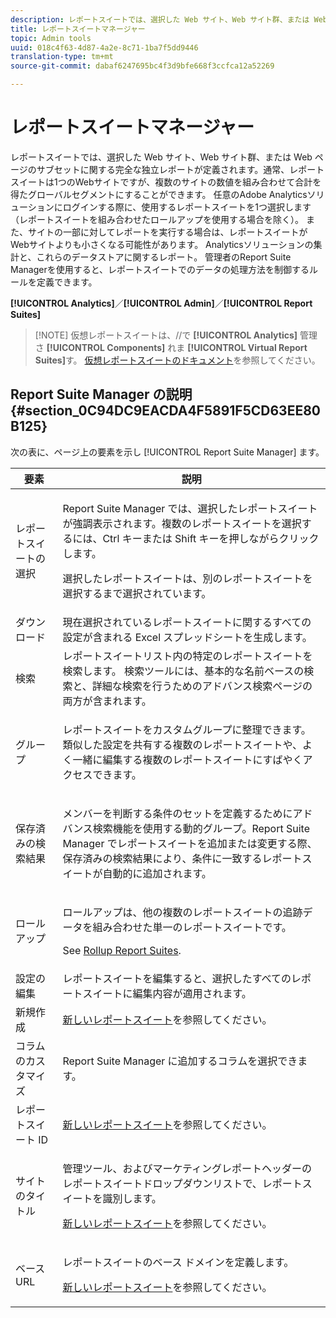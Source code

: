 ```yaml
---
description: レポートスイートでは、選択した Web サイト、Web サイト群、または Web ページのサブセットに関する完全な独立レポートが定義されます。通常、レポートスイートは1つのWebサイトですが、複数のサイトの数値を組み合わせて合計を得たグローバルセグメントにすることができます。 任意のAdobe Analyticsソリューションにログインする際に、使用するレポートスイートを1つ選択します（レポートスイートを組み合わせたロールアップを使用する場合を除く）。 また、サイトの一部に対してレポートを実行する場合は、レポートスイートがWebサイトよりも小さくなる可能性があります。 Analyticsソリューションの集計と、これらのデータストアに関するレポート。 管理者のReport Suite Managerを使用すると、レポートスイートでのデータの処理方法を制御するルールを定義できます。
title: レポートスイートマネージャー
topic: Admin tools
uuid: 018c4f63-4d87-4a2e-8c71-1ba7f5dd9446
translation-type: tm+mt
source-git-commit: dabaf6247695bc4f3d9bfe668f3ccfca12a52269

---
```



# レポートスイートマネージャー

レポートスイートでは、選択した Web サイト、Web サイト群、または Web ページのサブセットに関する完全な独立レポートが定義されます。通常、レポートスイートは1つのWebサイトですが、複数のサイトの数値を組み合わせて合計を得たグローバルセグメントにすることができます。 任意のAdobe Analyticsソリューションにログインする際に、使用するレポートスイートを1つ選択します（レポートスイートを組み合わせたロールアップを使用する場合を除く）。 また、サイトの一部に対してレポートを実行する場合は、レポートスイートがWebサイトよりも小さくなる可能性があります。 Analyticsソリューションの集計と、これらのデータストアに関するレポート。 管理者のReport Suite Managerを使用すると、レポートスイートでのデータの処理方法を制御するルールを定義できます。

**[!UICONTROL Analytics]**／**[!UICONTROL Admin]**／**[!UICONTROL Report Suites]**

>[!NOTE] 仮想レポートスイートは、//で **[!UICONTROL Analytics]** 管理さ **[!UICONTROL Components]** れま **[!UICONTROL Virtual Report Suites]**&#x200B;す。 [仮想レポートスイートのドキュメント](/help/components/vrs/vrs-about.md)を参照してください。

## Report Suite Manager の説明 {#section_0C94DC9EACDA4F5891F5CD63EE80B125}

次の表に、ページ上の要素を示し [!UICONTROL Report Suite Manager] ます。

<table id="table_F739FBD8DB8D409E916F12F61C5953D0"> 
 <thead> 
  <tr> 
   <th colname="col1" class="entry"> 要素 </th> 
   <th colname="col2" class="entry"> 説明 </th> 
  </tr> 
 </thead>
 <tbody> 
  <tr> 
   <td colname="col1"> <span class="wintitle"> レポートスイートの選択</span> </td> 
   <td colname="col2"> <p><span class="wintitle">Report Suite Manager</span> では、選択したレポートスイートが強調表示されます。複数のレポートスイートを選択するには、<span class="uicontrol">Ctrl</span> キーまたは <span class="uicontrol">Shift</span> キーを押しながらクリックします。 </p> <p>選択したレポートスイートは、別のレポートスイートを選択するまで選択されています。 </p> </td> 
  </tr> 
  <tr> 
   <td colname="col1"> <span class="wintitle"> ダウンロード</span> </td> 
   <td colname="col2"> 現在選択されているレポートスイートに関するすべての設定が含まれる Excel スプレッドシートを生成します。 </td> 
  </tr> 
  <tr> 
   <td colname="col1"> <span class="wintitle">検索</span> </td> 
   <td colname="col2"> レポートスイートリスト内の特定のレポートスイートを検索します。 検索ツールには、基本的な名前ベースの検索と、詳細な検索を行うためのアドバンス検索ページの両方が含まれます。 </td> 
  </tr> 
  <tr> 
   <td colname="col1"> <span class="wintitle">グループ </span> </td> 
   <td colname="col2"> <p>レポートスイートをカスタムグループに整理できます。 類似した設定を共有する複数のレポートスイートや、よく一緒に編集する複数のレポートスイートにすばやくアクセスできます。 </p> </td> 
  </tr> 
  <tr> 
   <td colname="col1"> <span class="wintitle"> 保存済みの検索結果</span> </td> 
   <td colname="col2"> <p>メンバーを判断する条件のセットを定義するために<span class="wintitle">アドバンス検索</span>機能を使用する動的グループ。<span class="wintitle">Report Suite Manager</span> でレポートスイートを追加または変更する際、<span class="wintitle">保存済みの検索結果</span>により、条件に一致するレポートスイートが自動的に追加されます。 </p> </td> 
  </tr> 
  <tr> 
   <td colname="col1"> <span class="wintitle"> ロールアップ</span> </td> 
   <td colname="col2"> <p>ロールアップは、他の複数のレポートスイートの追跡データを組み合わせた単一のレポートスイートです。 </p> <p>See <a href="/help/admin/c-manage-report-suites/rollup-report-suite.md"> Rollup Report Suites</a>. </p> </td> 
  </tr> 
  <tr> 
   <td colname="col1"> <span class="wintitle"> 設定の編集</span> </td> 
   <td colname="col2"> レポートスイートを編集すると、選択したすべてのレポートスイートに編集内容が適用されます。 </td> 
  </tr> 
  <tr> 
   <td colname="col1"> <span class="wintitle"> 新規作成</span> </td> 
   <td colname="col2"><a href="/help/admin/c-manage-report-suites/c-new-report-suite/new-report-suite.md">新しいレポートスイート</a>を参照してください。 </td> 
  </tr> 
  <tr> 
   <td colname="col1"> <span class="wintitle"> コラムのカスタマイズ</span> </td> 
   <td colname="col2"><span class="wintitle">Report Suite Manager</span> に追加するコラムを選択できます。 </td> 
  </tr> 
  <tr> 
   <td colname="col1"> <span class="wintitle">レポートスイート ID</span> </td> 
   <td colname="col2"><a href="/help/admin/c-manage-report-suites/c-new-report-suite/new-report-suite.md">新しいレポートスイート</a>を参照してください。 </td> 
  </tr> 
  <tr> 
   <td colname="col1"> <span class="wintitle"> サイトのタイトル</span> </td> 
   <td colname="col2"> <p>管理ツール、およびマーケティングレポートヘッダーのレポートスイートドロップダウンリストで、レポートスイートを識別します。 </p> <p><a href="/help/admin/c-manage-report-suites/c-new-report-suite/new-report-suite.md">新しいレポートスイート</a>を参照してください。 </p> </td> 
  </tr> 
  <tr> 
   <td colname="col1"> <span class="wintitle"> ベース URL</span> </td> 
   <td colname="col2"> <p>レポートスイートのベース ドメインを定義します。 </p> <p><a href="/help/admin/c-manage-report-suites/c-new-report-suite/new-report-suite.md">新しいレポートスイート</a>を参照してください。 </p> </td> 
  </tr> 
 </tbody> 
</table>

